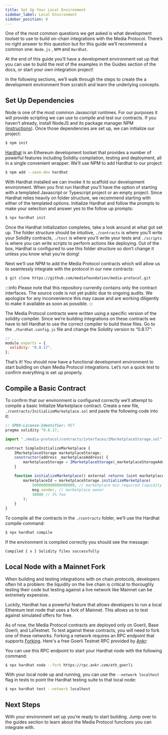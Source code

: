 ```yaml
---
title: Set Up Your Local Environment
sidebar_label: Local Environment
sidebar_position: 0
---
```


One of the most common questions we get asked is what development toolset to use to build on-chain integrations with the Media Protocol. There’s no right answer to this question but for this guide we’ll recommend a common one: `Node.js` , `NPM` and `Hardhat`.

At the end of this guide you’ll have a development environment set up that you can use to build the rest of the examples in the Guides section of the docs, or start your own integration project!

<!-- To get you started as quickly as possible, we have provided the [Quick Start](#quick-start) section below where you can clone a boilerplate and get building. If you prefer to start from scratch and learn the underlying concepts, jump to the [Start from Scratch](#or-start-from-scratch) section. 

## Quick Start

The Media Protocol First Contract Example [boilerplate repo](https://github.com/mediafoundation/media-protocol-first-contract-example) provides a basic Hardhat environment with required imports already pre-loaded for you. You can simply clone it and install the dependencies: 

```bash
git clone https://github.com/mediafoundation/media-protocol-first-contract-example
cd media-protocol-first-contract-example
npm install 
```

Then hop to the [Local Node with a Mainnet Fork](#local-node-with-a-mainnet-fork) section to complete your set up and start developing. 

## Or... Start from Scratch

In the following sections, we’ll walk through the steps to create the same environment set up as the boilerplate from scratch and learn the underlying concepts.   -->

In the following sections, we’ll walk through the steps to create the a development environment from scratch and learn the underlying concepts.

## Set Up Dependencies

Node is one of the most common Javascript runtimes. For our purposes it will provide scripting we can use to compile and test our contracts. If you haven’t already, install NodeJS and its package manager NPM ([instructions](https://docs.npmjs.com/downloading-and-installing-node-js-and-npm)). Once those dependencies are set up, we can initialize our project: 

```bash
$ npm init
```

[Hardhat](https://hardhat.org/) is an Ethereum development toolset that provides a number of powerful features including Solidity compilation, testing and deployment, all in a single convenient wrapper. We’ll use NPM to add Hardhat to our project: 

```bash
$ npm add --save-dev hardhat
```

With Hardhat installed we can invoke it to scaffold our development environment. When you first run Hardhat you’ll have the option of starting with a templated Javascript or Typescript project or an empty project. Since Hardhat relies heavily on folder structure, we recommend starting  with either of the templated options. Initialize Hardhat and follow the prompts to make your selection and answer yes to the follow up prompts:

```bash
$ npx hardhat init
```

Once the Hardhat initialization completes, take a look around at what got set up. The folder structure should be intuitive, `./contracts` is where you’ll write your Solidity contracts, `./test` is where you’ll write your tests and `./scripts` is where you can write scripts to perform actions like deploying. Out of the box, Hardhat is configured to use this folder structure so don’t change it unless you know what you’re doing!

Next we’ll use NPM to add the Media Protocol contracts which will allow us to seamlessly integrate with the protocol in our new contracts:

```bash
$ git clone https://github.com/mediafoundation/media-protocol.git
```
:::info
Please note that this repository currently contains only the contract interfaces. The source code is not yet public due to ongoing audits. We apologize for any inconvenience this may cause and are working diligently to make it available as soon as possible.
:::

The Media Protocol contracts were written using a specific version of the solidity compiler. Since we’re building integrations on these contracts we have to tell Hardhat to use the correct compiler to build these files. Go to the `./hardhat.config.js` file and change the Solidity version to “0.8.17”: 

```jsx
// ...
module.exports = {
  solidity: "0.8.17",
};
```

That’s it! You should now have a functional development environment to start building on chain Media Protocol integrations. Let’s run a quick test to confirm everything is set up properly. 

## Compile a Basic Contract

To confirm that our environment is configured correctly we’ll attempt to compile a basic Initialize Marketplace contract. Create a new file, `./contracts/InitializeMarketplace.sol` and paste the following code into it<!--  (a detailed guide to this contract can be found [here](./basic/intialize-marketplace)) -->: 


```jsx
// SPDX-License-Identifier: MIT
pragma solidity ^0.8.17;

import "./media-protocol/contracts/interfaces/IMarketplaceStorage.sol";

contract SimpleInitializeMarketplace {
    IMarketplaceStorage marketplaceStorage;
    constructor(address _marketplaceAddress) {
        marketplaceStorage = IMarketplaceStorage(_marketplaceStorageAddress);
    }

    function initializeMarketplace() external returns (uint marketplaceId) {
        marketplaceId = marketplaceStorage.initializeMarketplace(
            5000000000000000000, // marketplace min required liquidity
            msg.sender, // marketplace owner
            30000 // 3% fee
        );
    }
}

```

To compile all the contracts in the `./contracts` folder, we’ll use the Hardhat compile command: 

```bash
$ npx hardhat compile
```

If the environment is compiled correctly you should see the message: 

```bash
Compiled { x } Solidity files successfully
```

## Local Node with a Mainnet Fork

When building and testing integrations with on chain protocols, developers often hit a problem: the liquidity on the live chain is critical to thoroughly testing their code but testing against a live network like Mainnet can be extremely expensive.

Luckily, Hardhat has a powerful feature that allows developers to run a local Ethereum test node that uses a fork of Mainnet. This allows us to test against simulated offers for free. 

As of now, the Media Protocol contracts are deployed only on Goerli, Base Goerli, and LaTestnet. To test against these contracts, you will need to fork one of these networks. Forking a network requires an RPC endpoint that supports [Forking](https://hardhat.org/hardhat-network/docs/guides/forking-other-networks). Here's a free Goerli Testnet RPC provided by [Ankr](https://www.ankr.com/rpc/eth/eth_goerli/): 

You can use this RPC endpoint to start your Hardhat node with the following command:


```bash
$ npx hardhat node --fork https://rpc.ankr.com/eth_goerli
```

With your local node up and running, you can use the `--network localhost` flag in tests to point the Hardhat testing suite to that local node: 

```bash
$ npx hardhat test --network localhost
```

## Next Steps

With your environment set up you’re ready to start building. Jump over to the guides section to learn about the Media Protocol functions you can integrate with.